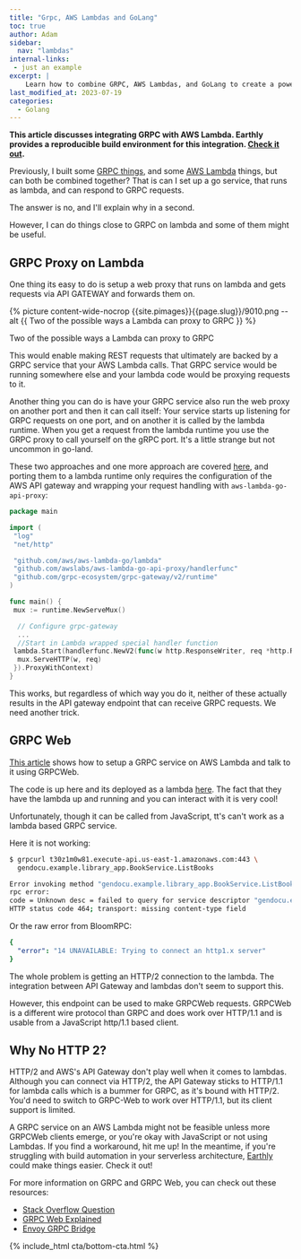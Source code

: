 ```yaml
---
title: "Grpc, AWS Lambdas and GoLang"
toc: true
author: Adam
sidebar:
  nav: "lambdas"
internal-links:
 - just an example
excerpt: |
    Learn how to combine GRPC, AWS Lambdas, and GoLang to create a powerful serverless architecture. Discover different approaches to proxying GRPC requests on Lambda and explore the limitations of running a GRPC service on an AWS Lambda.
last_modified_at: 2023-07-19
categories:
  - Golang
---
```

**This article discusses integrating GRPC with AWS Lambda. Earthly provides a reproducible build environment for this integration. [Check it out](https://cloud.earthly.dev/login).**

<!-- vale HouseStyle.Link = NO -->

Previously, I built some [GRPC things](/blog/golang-grpc-example), and some [AWS Lambda](/blog/aws-lambda-golang) things, but can both be combined together? That is can I set up a go service, that runs as lambda, and can respond to GRPC requests.

The answer is no, and I'll explain why in a second.

However, I can do things close to GRPC on lambda and some of them might be useful.

## GRPC Proxy on Lambda

One thing its easy to do is setup a web proxy that runs on lambda and gets requests via API GATEWAY and forwards them on.

{% picture content-wide-nocrop {{site.pimages}}{{page.slug}}/9010.png --alt {{ Two of the possible ways a Lambda can proxy to GRPC }} %}
<figcaption>Two of the possible ways a Lambda can proxy to GRPC</figcaption>

This would enable making REST requests that ultimately are backed by a GRPC service that your AWS Lambda calls. That GRPC service would be running somewhere else and your lambda code would be proxying requests to it.

Another thing you can do is have your GRPC service also run the web proxy on another port and then it can call itself: Your service starts up listening for GRPC requests on one port, and on another it is called by the lambda runtime. When you get a request from the lambda runtime you use the GRPC proxy to call yourself on the gRPC port. It's a little strange but not uncommon in go-land.

These two approaches and one more approach are covered [here](/blog/golang-grpc-gateway), and porting them to a lambda runtime only requires the configuration of the AWS API gateway and wrapping your request handling with `aws-lambda-go-api-proxy`:

~~~{.go caption="main.go"}
package main

import (
 "log"
 "net/http"

 "github.com/aws/aws-lambda-go/lambda"
 "github.com/awslabs/aws-lambda-go-api-proxy/handlerfunc"
 "github.com/grpc-ecosystem/grpc-gateway/v2/runtime"
)

func main() {
 mux := runtime.NewServeMux()

  // Configure grpc-gateway
  ...
  //Start in Lambda wrapped special handler function 
 lambda.Start(handlerfunc.NewV2(func(w http.ResponseWriter, req *http.Request) {
  mux.ServeHTTP(w, req)
 }).ProxyWithContext)
}

~~~

This works, but regardless of which way you do it, neither of these actually results in the API gateway endpoint that can receive GRPC requests. We need another trick.

## GRPC Web

[This article](https://blog.gendocu.com/posts/grpc-web-on-aws/
) shows how to setup a GRPC service on AWS Lambda and talk to it using GRPCWeb.

The code is up here and its deployed as a lambda [here](https://t30z1m0w81.execute-api.us-east-1.amazonaws.com/). The fact that they have the lambda up and running and you can interact with it is very cool!

Unfortunately, though it can be called from JavaScript, tt's can't work as a lambda based GRPC service.

Here it is not working:

~~~{.bash caption=">_"}
$ grpcurl t30z1m0w81.execute-api.us-east-1.amazonaws.com:443 \
  gendocu.example.library_app.BookService.ListBooks

Error invoking method "gendocu.example.library_app.BookService.ListBooks": 
rpc error: 
code = Unknown desc = failed to query for service descriptor "gendocu.example.library_app.BookService":
HTTP status code 464; transport: missing content-type field
~~~

Or the raw error from BloomRPC:

~~~{.yaml caption="Output"}
{
  "error": "14 UNAVAILABLE: Trying to connect an http1.x server"
}
~~~

The whole problem is getting an HTTP/2 connection to the lambda. The integration between API Gateway and lambdas don't seem to support this.

However, this endpoint can be used to make GRPCWeb requests. GRPCWeb is a different wire protocol than GRPC and does work over HTTP/1.1 and is usable from a JavaScript http/1.1 based client.

## Why No HTTP 2?

HTTP/2 and AWS's API Gateway don't play well when it comes to lambdas. Although you can connect via HTTP/2, the API Gateway sticks to HTTP/1.1 for lambda calls which is a bummer for GRPC, as it's bound with HTTP/2. You'd need to switch to GRPC-Web to work over HTTP/1.1, but its client support is limited.

A GRPC service on an AWS Lambda might not be feasible unless more GRPCWeb clients emerge, or you're okay with JavaScript or not using Lambdas. If you find a workaround, hit me up! In the meantime, if you're struggling with build automation in your serverless architecture, [Earthly](https://cloud.earthly.dev/login) could make things easier. Check it out!

For more information on GRPC and GRPC Web, you can check out these resources:

- [Stack Overflow Question](https://stackoverflow.com/questions/67281831/)
- [GRPC Web Explained](https://grpc.io/blog/state-of-grpc-web/)
- [Envoy GRPC Bridge](https://www.envoyproxy.io/docs/envoy/latest/configuration/http/http_filters/grpc_http1_bridge_filter)

{% include_html cta/bottom-cta.html %}
